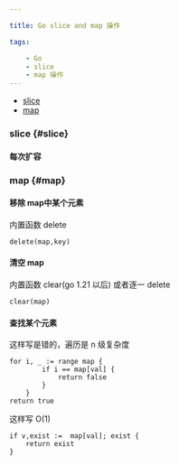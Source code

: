 ```yaml
---

title: Go slice and map 操作

tags:

	- Go
	- slice
	- map 操作
---
```


- [slice](#slice)
- [map](#map)

### slice {#slice}

#### 每次扩容







### map {#map}

#### 移除 map中某个元素

内置函数 delete

```
delete(map,key)
```

#### 清空 map

内置函数 clear(go 1.21 以后) 或者逐一 delete

```
clear(map)
```

#### 查找某个元素

这样写是错的，遍历是 n 级复杂度

```
for i, _ := range map {
		if i == map[val] {
			return false
		}
	}
return true
```

这样写 O(1)

```
if v,exist :=  map[val]; exist {
	return exist
}
```

